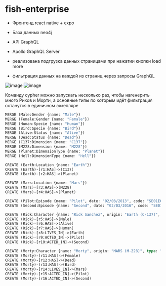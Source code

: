 # fish-enterprise

- Фронтенд react native + expo
- База данных neo4j
- API GraphQL
- Apollo GraphQL Server

- реализована подгрузка данных страницами при нажатии кнопки load more
- фильтрация данных на каждой из страниц через запросы GraphQL

![image](https://github.com/BinaryCat17/fish-enterprise/assets/48065080/939d3b27-922c-4f15-a8fd-3cfc46d83eb2)
![image](https://github.com/BinaryCat17/fish-enterprise/assets/48065080/fa5830e4-0d76-420f-8698-28847731ee38)


Команду cypher можно запускать несколько раз, чтобы нагенерить много Риков и Морти, а основные типы по которым идёт фильтрация останутся в единичном экзепляре
```graphql
MERGE (Male:Gender {name: "Male"})
MERGE (Female:Gender {name: "Female"})
MERGE (Human:Specie {name: "Human"})
MERGE (Bird:Specie {name: "Bird"})
MERGE (Alive:Status {name: "Alive"})
MERGE (Dead:Status {name: "Dead"})
MERGE (C137:Dimension {name: "C137"})
MERGE (M228:Dimension {name: "M228"})
MERGE (Planet:DimensionType {name: "Planet"})
MERGE (Hell:DimensionType {name: "Hell"})

CREATE (Earth:Location {name: "Earth"})
CREATE (Earth)-[r1:HAS]->(C137)
CREATE (Earth)-[r2:HAS]->(Planet)

CREATE (Mars:Location {name: "Mars"})
CREATE (Mars)-[r3:HAS]->(M228)
CREATE (Mars)-[r4:HAS]->(Planet)

CREATE (Pilot:Episode {name: "Pilot", date: "02/03/2013", code: "SE01E01"})
CREATE (Second:Episode {name: "Second", date: "02/03/2016", code: "SE01E02"})

CREATE (Rick:Character {name: "Rick Sanchez", origin: "Earth (C-137)", type: "Unknown"})
CREATE (Rick)-[r5:HAS]->(Male)
CREATE (Rick)-[r6:HAS]->(Alive)
CREATE (Rick)-[r7:HAS]->(Human)
CREATE (Rick)-[r8:LIVES_IN]->(Earth)
CREATE (Rick)-[r9:ACTED_IN]->(Pilot)
CREATE (Rick)-[r10:ACTED_IN]->(Second)

CREATE (Morty:Character {name: "Morty", origin: "MARS (M-228)", type: "Unknown"})
CREATE (Morty)-[r11:HAS]->(Female)
CREATE (Morty)-[r12:HAS]->(Dead)
CREATE (Morty)-[r13:HAS]->(Bird)
CREATE (Morty)-[r14:LIVES_IN]->(Mars)
CREATE (Morty)-[r15:ACTED_IN]->(Pilot)
CREATE (Morty)-[r16:ACTED_IN]->(Second)
```
